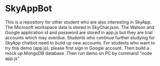 # SkyAppBot
This is a repository for other student who are also interesting in SkyApp.
The Microsoft workspace data is stored in SkyChat.json.
The Watson and Google application id and password are stored in app.js but they are trial accounts which may overdue. Students who continue further studying for SkyApp chatbot need to build up new accounts.
For students who want to try this demo (app.js), please first sign in Google account. Then build a mock up MongoDB database .Then run demo on PC by command "node app.js" 
